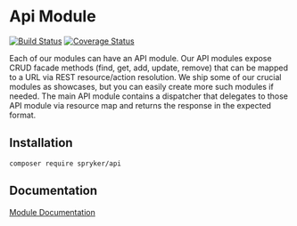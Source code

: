 # Api Module
[![Build Status](https://travis-ci.org/spryker/Api.svg)](https://travis-ci.org/spryker/Api)
[![Coverage Status](https://coveralls.io/repos/github/spryker/Api/badge.svg)](https://coveralls.io/github/spryker/Api)

Each of our modules can have an API module. Our API modules expose CRUD facade methods (find, get, add, update, remove) that can be mapped to a URL via REST resource/action resolution. We ship some of our crucial modules as showcases, but you can easily create more such modules if needed. The main API module contains a dispatcher that delegates to those API module via resource map and returns the response in the expected format.

## Installation

```
composer require spryker/api
```

## Documentation

[Module Documentation](http://academy.spryker.com/developing_with_spryker/module_guide/zed_api/zed_api.html)
